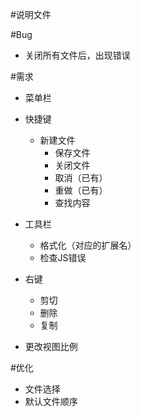 #说明文件

#Bug
* 关闭所有文件后，出现错误


#需求
* 菜单栏
* 快捷键
  * 新建文件
	* 保存文件
    * 关闭文件
    * 取消（已有）
    * 重做（已有）
    * 查找内容

    
* 工具栏
	* 格式化（对应的扩展名）
    * 检查JS错误
    
 
* 右键
	* 剪切
    * 删除
    * 复制
* 更改视图比例


#优化
  * 文件选择
  * 默认文件顺序